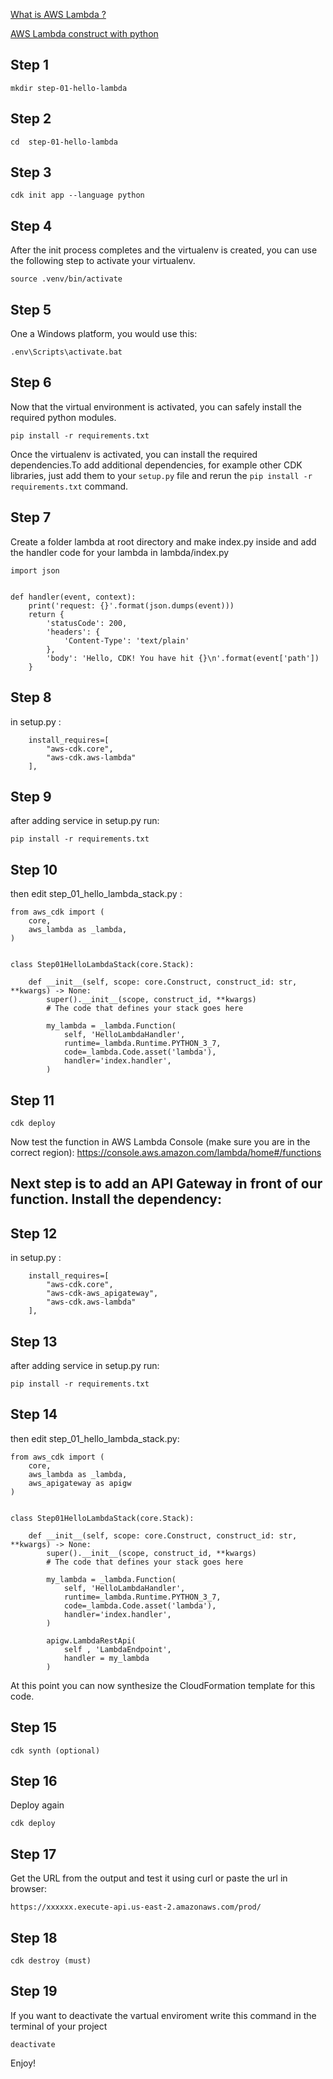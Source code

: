 
[What is AWS Lambda ?](https://aws.amazon.com/lambda/)

[AWS Lambda construct with python](https://docs.aws.amazon.com/cdk/api/latest/python/aws_cdk.aws_lambda.html)

## Step 1
```
mkdir step-01-hello-lambda 
```

## Step 2
```
cd  step-01-hello-lambda
```

## Step 3
```
cdk init app --language python
```

## Step 4
After the init process completes and the virtualenv is created, you can use the following
step to activate your virtualenv.
```
source .venv/bin/activate
```

## Step 5
One a Windows platform, you would use this:
```
.env\Scripts\activate.bat
```

## Step 6
Now that the virtual environment is activated, you can safely install the required python modules.
```
pip install -r requirements.txt
```
Once the virtualenv is activated, you can install the required dependencies.To add additional dependencies, for example other CDK libraries, just add
them to your `setup.py` file and rerun the `pip install -r requirements.txt`
command.

## Step 7
Create a folder lambda at root directory and make index.py inside and add the handler code for your lambda in lambda/index.py
```
import json


def handler(event, context):
    print('request: {}'.format(json.dumps(event)))
    return {
        'statusCode': 200,
        'headers': {
            'Content-Type': 'text/plain'
        },
        'body': 'Hello, CDK! You have hit {}\n'.format(event['path'])
    }
```
## Step 8
in setup.py :

```
    install_requires=[
        "aws-cdk.core",
        "aws-cdk.aws-lambda"
    ],
```

## Step 9
after adding service in setup.py run:
```
pip install -r requirements.txt
```

## Step 10
then edit step_01_hello_lambda_stack.py :
```
from aws_cdk import (
    core,
    aws_lambda as _lambda,
)


class Step01HelloLambdaStack(core.Stack):

    def __init__(self, scope: core.Construct, construct_id: str, **kwargs) -> None:
        super().__init__(scope, construct_id, **kwargs)
        # The code that defines your stack goes here

        my_lambda = _lambda.Function(
            self, 'HelloLambdaHandler',
            runtime=_lambda.Runtime.PYTHON_3_7,
            code=_lambda.Code.asset('lambda'),
            handler='index.handler',
        )
```

## Step 11
```
cdk deploy
```

Now test the function in AWS Lambda Console (make sure you are in the correct region):
https://console.aws.amazon.com/lambda/home#/functions


## Next step is to add an API Gateway in front of our function. Install the dependency: 
## Step 12
in setup.py :
```
    install_requires=[
        "aws-cdk.core",
        "aws-cdk-aws_apigateway",
        "aws-cdk.aws-lambda"
    ],
```

## Step 13
after adding service in setup.py run:
```
pip install -r requirements.txt
```

## Step 14
then edit step_01_hello_lambda_stack.py:
```
from aws_cdk import (
    core,
    aws_lambda as _lambda,
    aws_apigateway as apigw
)


class Step01HelloLambdaStack(core.Stack):

    def __init__(self, scope: core.Construct, construct_id: str, **kwargs) -> None:
        super().__init__(scope, construct_id, **kwargs)
        # The code that defines your stack goes here

        my_lambda = _lambda.Function(
            self, 'HelloLambdaHandler',
            runtime=_lambda.Runtime.PYTHON_3_7,
            code=_lambda.Code.asset('lambda'),
            handler='index.handler',
        )

        apigw.LambdaRestApi(
            self , 'LambdaEndpoint',
            handler = my_lambda
        )
```

At this point you can now synthesize the CloudFormation template for this code.

## Step 15
```
cdk synth (optional)
```


## Step 16
Deploy again

```
cdk deploy
```

## Step 17
Get the URL from the output and test it using curl or paste the url in browser:
```
https://xxxxxx.execute-api.us-east-2.amazonaws.com/prod/
```

## Step 18
```
cdk destroy (must)
```
## Step 19
If you want to deactivate the vartual enviroment write this command in the terminal of your project
```
deactivate
```

Enjoy!
